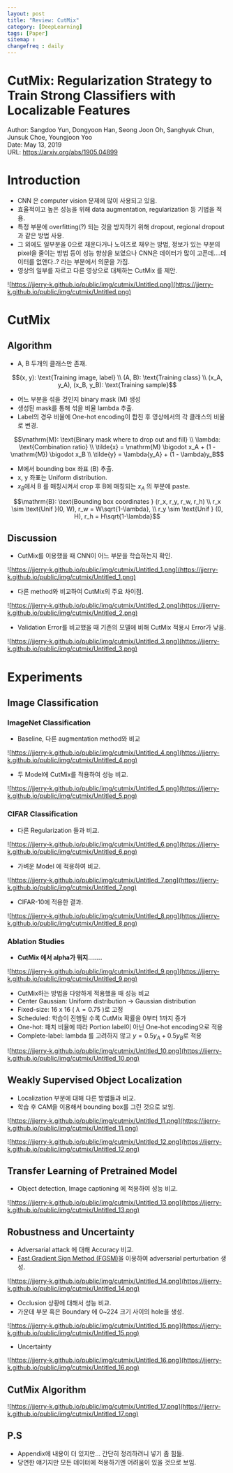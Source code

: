 ```yaml
---
layout: post
title: "Review: CutMix"
category: [DeepLearning]
tags: [Paper]
sitemap :
changefreq : daily
---
```


# CutMix: Regularization Strategy to Train Strong Classifiers with Localizable Features

Author: Sangdoo Yun, Dongyoon Han, Seong Joon Oh, Sanghyuk Chun, Junsuk Choe, Youngjoon Yoo  
Date: May 13, 2019  
URL: https://arxiv.org/abs/1905.04899

# Introduction

- CNN 은 computer vision 문제에 많이 사용되고 있음.
- 효율적이고 높은 성능을 위해 data augmentation, regularization 등 기법을 적용.
- 특정 부분에 overfitting(?) 되는 것을 방지하기 위해 dropout, regional dropout 과 같은 방법 사용.
- 그 외에도 일부분을 0으로 채운다거나 노이즈로 채우는 방법, 정보가 있는 부분의 pixel을 줄이는 방법 등이 성능 향상을 보였으나 CNN은 데이터가 많이 고픈데....데이터를 없앤다..? 라는 부분에서 의문을 가짐.
- 영상의 일부를 자르고 다른 영상으로 대체하는 CutMix 를 제안.

![https://jjerry-k.github.io/public/img/cutmix/Untitled.png](https://jjerry-k.github.io/public/img/cutmix/Untitled.png)

# CutMix

## Algorithm

- A, B 두개의 클래스만 존재.

$$(x, y): \text{Training image, label} \\ (A, B): \text{Training class} \\ (x_A, y_A), (x_B, y_B): \text{Training sample}$$

- 어느 부분을 섞을 것인지 binary mask (M) 생성
- 생성된 mask를 통해 섞을 비율 lambda 추출.
- Label의 경우 비율에 One-hot encoding이 합친 후 영상에서의 각 클래스의 비율로 변경.

$$\mathrm{M}: \text{Binary mask where to drop out and fill} \\ \lambda: \text{Combination ratio} \\ \tilde{x} = \mathrm{M} \bigodot x_A + (1 - \mathrm{M}) \bigodot x_B \\ \tilde{y} = \lambda{y_A} + (1 - \lambda)y_B$$

- M에서 bounding box 좌표 (B) 추출.
- x, y 좌표는 Uniform distribution.
- $x_B$에서 B 를 매칭시켜서 crop 후 B에 매칭되는 $x_A$ 의 부분에 paste.

$$\mathrm{B}: \text{Bounding box coordinates }  (r_x, r_y, r_w, r_h) \\ r_x \sim \text{Unif }(0, W), r_w = W\sqrt{1-\lambda}, \\ r_y \sim \text{Unif } (0, H), r_h = H\sqrt{1-\lambda}$$

## Discussion

- CutMix를 이용했을 때 CNN이 어느 부분을 학습하는지 확인.

![https://jjerry-k.github.io/public/img/cutmix/Untitled_1.png](https://jjerry-k.github.io/public/img/cutmix/Untitled_1.png)

- 다른 method와 비교하여 CutMix의 주요 차이점.

![https://jjerry-k.github.io/public/img/cutmix/Untitled_2.png](https://jjerry-k.github.io/public/img/cutmix/Untitled_2.png)

- Validation Error를 비교했을 때 기존의 모델에 비해 CutMix 적용시 Error가 낮음.

![https://jjerry-k.github.io/public/img/cutmix/Untitled_3.png](https://jjerry-k.github.io/public/img/cutmix/Untitled_3.png)

# Experiments

## Image Classification

### ImageNet Classification

- Baseline, 다른 augmentation method와 비교

![https://jjerry-k.github.io/public/img/cutmix/Untitled_4.png](https://jjerry-k.github.io/public/img/cutmix/Untitled_4.png)

- 두 Model에 CutMix를 적용하여 성능 비교.

![https://jjerry-k.github.io/public/img/cutmix/Untitled_5.png](https://jjerry-k.github.io/public/img/cutmix/Untitled_5.png)

### CIFAR Classification

- 다른 Regularization 들과 비교.

![https://jjerry-k.github.io/public/img/cutmix/Untitled_6.png](https://jjerry-k.github.io/public/img/cutmix/Untitled_6.png)

- 가벼운 Model 에 적용하여 비교.

![https://jjerry-k.github.io/public/img/cutmix/Untitled_7.png](https://jjerry-k.github.io/public/img/cutmix/Untitled_7.png)

- CIFAR-10에 적용한 결과.

![https://jjerry-k.github.io/public/img/cutmix/Untitled_8.png](https://jjerry-k.github.io/public/img/cutmix/Untitled_8.png)

### Ablation Studies

- **CutMix 에서 alpha가 뭐지.......**

![https://jjerry-k.github.io/public/img/cutmix/Untitled_9.png](https://jjerry-k.github.io/public/img/cutmix/Untitled_9.png)

- CutMix하는 방법을 다양하게 적용했을 때 성능 비교
- Center Gaussian: Uniform distribution → Gaussian distribution
- Fixed-size: 16 x 16 ( $\lambda = 0.75$ )로 고정
- Scheduled: 학습이 진행될 수록 CutMix 확률을 0부터 1까지 증가
- One-hot: 패치 비율에 따라 Portion label이 아닌 One-hot encoding으로 적용
- Complete-label: lambda 를 고려하지 않고 $y = 0.5y_A + 0.5y_B$로 적용

![https://jjerry-k.github.io/public/img/cutmix/Untitled_10.png](https://jjerry-k.github.io/public/img/cutmix/Untitled_10.png)

## Weakly Supervised Object Localization

- Localization 부분에 대해 다른 방법들과 비교.
- 학습 후 CAM을 이용해서 bounding box를 그린 것으로 보임.

![https://jjerry-k.github.io/public/img/cutmix/Untitled_11.png](https://jjerry-k.github.io/public/img/cutmix/Untitled_11.png)

![https://jjerry-k.github.io/public/img/cutmix/Untitled_12.png](https://jjerry-k.github.io/public/img/cutmix/Untitled_12.png)

## Transfer Learning of Pretrained Model

- Object detection, Image captioning 에 적용하여 성능 비교.

![https://jjerry-k.github.io/public/img/cutmix/Untitled_13.png](https://jjerry-k.github.io/public/img/cutmix/Untitled_13.png)

## Robustness and Uncertainty

- Adversarial attack 에 대해 Accuracy 비교.
- [Fast Gradient Sign Method (FGSM)](https://arxiv.org/abs/1412.6572)을 이용하여 adversarial perturbation 생성.

![https://jjerry-k.github.io/public/img/cutmix/Untitled_14.png](https://jjerry-k.github.io/public/img/cutmix/Untitled_14.png)

- Occlusion 상황에 대해서 성능 비교.
- 가운데 부분 혹은 Boundary 에 0~224 크기 사이의 hole을 생성.

![https://jjerry-k.github.io/public/img/cutmix/Untitled_15.png](https://jjerry-k.github.io/public/img/cutmix/Untitled_15.png)

- Uncertainty

![https://jjerry-k.github.io/public/img/cutmix/Untitled_16.png](https://jjerry-k.github.io/public/img/cutmix/Untitled_16.png)

## CutMix Algorithm

![https://jjerry-k.github.io/public/img/cutmix/Untitled_17.png](https://jjerry-k.github.io/public/img/cutmix/Untitled_17.png)

## P.S

- Appendix에 내용이 더 있지만... 간단히 정리하려니 넣기 좀 힘듦.
- 당연한 얘기지만 모든 데이터에 적용하기엔 어려움이 있을 것으로 보임.